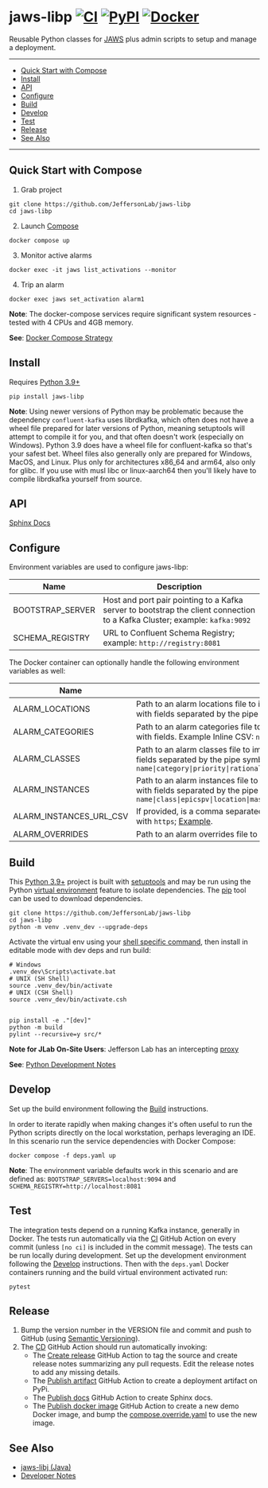 # jaws-libp [![CI](https://github.com/JeffersonLab/jaws-libp/actions/workflows/ci.yml/badge.svg)](https://github.com/JeffersonLab/jaws-libp/actions/workflows/ci.yml) [![PyPI](https://img.shields.io/pypi/v/jaws-libp)](https://pypi.org/project/jaws-libp/) [![Docker](https://img.shields.io/docker/v/jeffersonlab/jaws-libp?sort=semver&label=DockerHub)](https://hub.docker.com/r/jeffersonlab/jaws-libp)
Reusable Python classes for [JAWS](https://github.com/JeffersonLab/jaws) plus admin scripts to setup and manage a deployment.

---
- [Quick Start with Compose](https://github.com/JeffersonLab/jaws-libp#quick-start-with-compose)
- [Install](https://github.com/JeffersonLab/jaws-libp#install) 
- [API](https://github.com/JeffersonLab/jaws-libp#api)
- [Configure](https://github.com/JeffersonLab/jaws-libp#configure) 
- [Build](https://github.com/JeffersonLab/jaws-libp#build)
- [Develop](https://github.com/JeffersonLab/jaws-libp#develop)
- [Test](https://github.com/JeffersonLab/jaws-libp#test)
- [Release](https://github.com/JeffersonLab/jaws-libp#release) 
- [See Also](https://github.com/JeffersonLab/jaws-libp#see-also)
---

## Quick Start with Compose
1. Grab project
```
git clone https://github.com/JeffersonLab/jaws-libp
cd jaws-libp
```
2. Launch [Compose](https://github.com/docker/compose)
```
docker compose up
```
3. Monitor active alarms
```
docker exec -it jaws list_activations --monitor
```
4. Trip an alarm
```
docker exec jaws set_activation alarm1
```
**Note**: The docker-compose services require significant system resources - tested with 4 CPUs and 4GB memory.

**See**: [Docker Compose Strategy](https://gist.github.com/slominskir/a7da801e8259f5974c978f9c3091d52c)

## Install
Requires [Python 3.9+](https://www.python.org/)

```
pip install jaws-libp
```

**Note**: Using newer versions of Python may be problematic because the dependency `confluent-kafka` uses librdkafka, which often does not have a wheel file prepared for later versions of Python, meaning setuptools will attempt to compile it for you, and that often doesn't work (especially on Windows).   Python 3.9 does have a wheel file for confluent-kafka so that's your safest bet.  Wheel files also generally only are prepared for Windows, MacOS, and Linux.  Plus only for architectures x86_64 and arm64, also only for glibc.  If you use with musl libc or linux-aarch64 then you'll likely have to compile librdkafka yourself from source.

## API
[Sphinx Docs](https://jeffersonlab.github.io/jaws-libp/)

## Configure
Environment variables are used to configure jaws-libp:

| Name             | Description                                                                                                                |
|------------------|----------------------------------------------------------------------------------------------------------------------------|
| BOOTSTRAP_SERVER | Host and port pair pointing to a Kafka server to bootstrap the client connection to a Kafka Cluster; example: `kafka:9092` |
| SCHEMA_REGISTRY  | URL to Confluent Schema Registry; example: `http://registry:8081`                                                          |

The Docker container can optionally handle the following environment variables as well:

| Name                    | Description                                                                                                                                                                                                                                                                                                                                                                                                         |
|-------------------------|---------------------------------------------------------------------------------------------------------------------------------------------------------------------------------------------------------------------------------------------------------------------------------------------------------------------------------------------------------------------------------------------------------------------|
| ALARM_LOCATIONS         | Path to an alarm locations file to import ([example file](https://github.com/JeffersonLab/jaws/blob/main/examples/data/locations)), else an https URL to a file, else a comma separated list of location definitions with fields separated by the pipe symbol.  Example Inline CSV: `name\|parent`                                                                                                                  |
| ALARM_CATEGORIES        | Path to an alarm categories file to import ([example file](https://github.com/JeffersonLab/jaws/blob/main/examples/data/categories)), else an https URL to a file, else a comma separated list of catgory definitions with fields.  Example Inline CSV: `name`                                                                                                                                                      |
| ALARM_CLASSES           | Path to an alarm classes file to import ([example file](https://github.com/JeffersonLab/jaws/blob/main/examples/data/classes)), else an https URL to a file, else a comma separated list of class definitions with fields separated by the pipe symbol.  Example Inline CSV: `name\|category\|priority\|rationale\|correctiveaction\|pointofcontactusername\|latching\|filterable\|ondelayseconds\|offdelayseconds` |
| ALARM_INSTANCES         | Path to an alarm instances file to import ([example file](https://github.com/JeffersonLab/jaws/blob/main/examples/data/instances)), else an https URL to a file, else a comma separated list of instance definitions with fields separated by the pipe symbol.  Leave epicspv field empty for SimpleProducer. Example Inline CSV: `name\|class\|epicspv\|location\|maskedby\|screencommand`                         |
| ALARM_INSTANCES_URL_CSV | If provided, is a comma separated list of file names to append to ALARM_INSTANCES; ignored if ALARM_INSTANCES doesn't start with `https`; [Example](https://github.com/JeffersonLab/jaws-libp/blob/cc56789a68009f71988ba98f5f55d822c240cd9d/build.yml#L25-L26).                                                                                                                                                     |
| ALARM_OVERRIDES         | Path to an alarm overrides file to import ([example file](https://github.com/JeffersonLab/jaws/blob/main/examples/data/overrides)), else an https URL to a file.                                                                                                                                                                                                                                                    |

## Build
This [Python 3.9+](https://www.python.org/) project is built with [setuptools](https://setuptools.pypa.io/en/latest/setuptools.html) and may be run using the Python [virtual environment](https://docs.python.org/3/tutorial/venv.html) feature to isolate dependencies.   The [pip](https://pypi.org/project/pip/) tool can be used to download dependencies.

```
git clone https://github.com/JeffersonLab/jaws-libp
cd jaws-libp
python -m venv .venv_dev --upgrade-deps
```

Activate the virtual env using your [shell specific command](https://gist.github.com/slominskir/e7ed71317ea24fc19b97a0ec006ff4f1#activate-dev-virtual-environment), then install in editable mode with dev deps and run build:
```
# Windows
.venv_dev\Scripts\activate.bat
# UNIX (SH Shell)
source .venv_dev/bin/activate
# UNIX (CSH Shell)
source .venv_dev/bin/activate.csh


pip install -e ."[dev]"
python -m build
pylint --recursive=y src/*
```

**Note for JLab On-Site Users**: Jefferson Lab has an intercepting [proxy](https://gist.github.com/slominskir/92c25a033db93a90184a5994e71d0b78)

**See**: [Python Development Notes](https://gist.github.com/slominskir/e7ed71317ea24fc19b97a0ec006ff4f1)

## Develop
Set up the build environment following the [Build](https://github.com/JeffersonLab/jaws-libp#build) instructions.

In order to iterate rapidly when making changes it's often useful to run the Python scripts directly on the local workstation, perhaps leveraging an IDE.  In this scenario run the service dependencies with Docker Compose:
```
docker compose -f deps.yaml up
```

**Note**: The environment variable defaults work in this scenario and are defined as:
`BOOTSTRAP_SERVERS=localhost:9094` and `SCHEMA_REGISTRY=http://localhost:8081`

## Test
The integration tests depend on a running Kafka instance, generally in Docker.  The tests run automatically via the [CI](https://github.com/JeffersonLab/jaws-libp/actions/workflows/ci.yml) GitHub Action on every commit (unless `[no ci]` is included in the commit message).  The tests can be run locally during development.  Set up the development environment following the [Develop](https://github.com/JeffersonLab/jaws-libp#develop) instructions.  Then with the `deps.yaml` Docker containers running and the build virtual environment activated run:
```
pytest
```

## Release
1. Bump the version number in the VERSION file and commit and push to GitHub (using [Semantic Versioning](https://semver.org/)).
2. The [CD](https://github.com/JeffersonLab/jaws-libp/blob/main/.github/workflows/cd.yml) GitHub Action should run automatically invoking:
    - The [Create release](https://github.com/JeffersonLab/python-workflows/blob/main/.github/workflows/gh-release.yml) GitHub Action to tag the source and create release notes summarizing any pull requests.   Edit the release notes to add any missing details.
    - The [Publish artifact](https://github.com/JeffersonLab/python-workflows/blob/main/.github/workflows/pypi-publish.yml) GitHub Action to create a deployment artifact on PyPi.
    - The [Publish docs](https://github.com/JeffersonLab/python-workflows/blob/main/.github/workflows/gh-pages-publish.yml) GitHub Action to create Sphinx docs.
    - The [Publish docker image](https://github.com/JeffersonLab/container-workflows/blob/main/.github/workflows/docker-publish.yml) GitHub Action to create a new demo Docker image, and bump the [compose.override.yaml](https://github.com/JeffersonLab/jaws-libp/blob/main/compose.override.yaml) to use the new image.

## See Also
 - [jaws-libj (Java)](https://github.com/JeffersonLab/jaws-libj)
 - [Developer Notes](https://github.com/JeffersonLab/jaws-libp/wiki/Developer-Notes)
